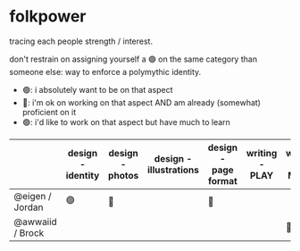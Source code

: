 # folkpower

tracing each people strength / interest.

don't restrain on assigning yourself a 🟣️ on the same category than someone else: way to enforce a polymythic identity.


- 🟣️: i absolutely want to be on that aspect
- 🔶️: i'm ok on working on that aspect AND am already (somewhat) proficient on it
- 🟢️: i'd like to work on that aspect but have much to learn



|                 | design - identity | design - photos | design - illustrations | design - page format | writing - PLAY | writing - MAKE | writing - others | bonus CD | logistics | promotion |
|-----------------|-------------------|-----------------|------------------------|----------------------|----------------|----------------|------------------|----------|-----------|-----------|
| @eigen / Jordan | 🟣️️️                | 🔶️️              |                        | 🔶️️                   |                |                |                  |          |           |           |
| @awwaiid / Brock |                  |                |                        |                     |                |  🔶️️              |                  |          |           |           |
